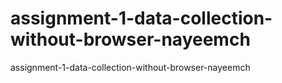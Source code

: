 # assignment-1-data-collection-without-browser-nayeemch
assignment-1-data-collection-without-browser-nayeemch
